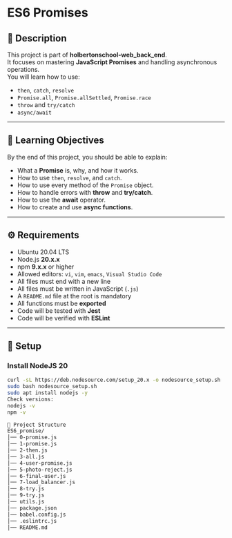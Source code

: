 # ES6 Promises

## 📌 Description
This project is part of **holbertonschool-web_back_end**.  
It focuses on mastering **JavaScript Promises** and handling asynchronous operations.  
You will learn how to use:  
- `then`, `catch`, `resolve`  
- `Promise.all`, `Promise.allSettled`, `Promise.race`  
- `throw` and `try/catch`  
- `async/await`  

---

## 🎯 Learning Objectives
By the end of this project, you should be able to explain:  
- What a **Promise** is, why, and how it works.  
- How to use `then`, `resolve`, and `catch`.  
- How to use every method of the `Promise` object.  
- How to handle errors with **throw** and **try/catch**.  
- How to use the **await** operator.  
- How to create and use **async functions**.  

---

## ⚙️ Requirements
- Ubuntu 20.04 LTS  
- Node.js **20.x.x**  
- npm **9.x.x** or higher  
- Allowed editors: `vi`, `vim`, `emacs`, `Visual Studio Code`  
- All files must end with a new line  
- All files must be written in JavaScript (`.js`)  
- A `README.md` file at the root is mandatory  
- All functions must be **exported**  
- Code will be tested with **Jest**  
- Code will be verified with **ESLint**  

---

## 🚀 Setup

### Install NodeJS 20
```bash
curl -sL https://deb.nodesource.com/setup_20.x -o nodesource_setup.sh
sudo bash nodesource_setup.sh
sudo apt install nodejs -y
Check versions:
nodejs -v
npm -v

📂 Project Structure
ES6_promise/
│── 0-promise.js
│── 1-promise.js
│── 2-then.js
│── 3-all.js
│── 4-user-promise.js
│── 5-photo-reject.js
│── 6-final-user.js
│── 7-load_balancer.js
│── 8-try.js
│── 9-try.js
│── utils.js
│── package.json
│── babel.config.js
│── .eslintrc.js
│── README.md
